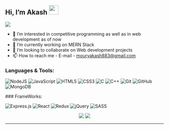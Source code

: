 ##  Hi, I’m Akash <img src="https://emojis.slackmojis.com/emojis/images/1471045844/812/emo.gif?1471045844" width="30"/> 
<p align="left"><img src="https://estruyf-github.azurewebsites.net/api/VisitorHit?user=Akamourya18&repo=Akamourya18&countColorcountColor&countColor=%237B1E7A" /></p>

- 👀 I’m interested in competitive programming as well as in web development as of now
- 🌱 I’m currently working on MERN Stack
- 💞️ I’m looking to collaborate on Web development projects
- 📫 How to reach me - E-mail - mouryakash883@gmail.com

### Languages & Tools:
<p float="left">
<img alt="NodeJS" src="https://img.shields.io/badge/node.js%20-%2343853D.svg?&style=for-the-badge&logo=node.js&logoColor=white"/>
<img alt="JavaScript" src="https://img.shields.io/badge/javascript%20-%23323330.svg?&style=for-the-badge&logo=javascript&logoColor=%23F7DF1E"/>
<img alt="HTML5" src="https://img.shields.io/badge/html5%20-%23E34F26.svg?&style=for-the-badge&logo=html5&logoColor=white"/>
<img alt="CSS3" src="https://img.shields.io/badge/css3%20-%231572B6.svg?&style=for-the-badge&logo=css3&logoColor=white"/>
<img alt="C" src="https://img.shields.io/badge/c%20-%2300599C.svg?&style=for-the-badge&logo=c&logoColor=white"/>
<img alt="C++" src="https://img.shields.io/badge/c++%20-%2300599C.svg?&style=for-the-badge&logo=c%2B%2B&ogoColor=white"/>
<img alt="Git" src="https://img.shields.io/badge/git%20-%23F05033.svg?&style=for-the-badge&logo=git&logoColor=white"/>
<img alt="GitHub" src="https://img.shields.io/badge/github%20-%23121011.svg?&style=for-the-badge&logo=github&logoColor=white"/>
<img alt="MongoDB" src ="https://img.shields.io/badge/MongoDB-%234ea94b.svg?&style=for-the-badge&logo=mongodb&logoColor=white"/>
</p>
### FrameWorks:
<p float="left">
<img alt="Express.js" src="https://img.shields.io/badge/express.js%20-%23404d59.svg?&style=for-the-badge"/>
<img alt="React" src="https://img.shields.io/badge/react%20-%2320232a.svg?&style=for-the-badge&logo=react&logoColor=%2361DAFB"/>
<img alt="Redux" src="https://img.shields.io/badge/redux%20-%23593d88.svg?&style=for-the-badge&logo=redux&logoColor=white"/>
<img alt="jQuery" src="https://img.shields.io/badge/jquery%20-%230769AD.svg?&style=for-the-badge&logo=jquery&logoColor=white"/>
<img alt="SASS" src="https://img.shields.io/badge/SASS%20-hotpink.svg?&style=for-the-badge&logo=SASS&logoColor=white"/>
</p>

<p align = "center"><img src="https://bad-apple-github-readme.vercel.app/api?show_bg=1&username=Akamourya18&show_icons=true&theme=cobalt&border-radius=1&include_all_commits=true&custom_title=Akash s%20Github%20Stats"/>
<img src="https://github-readme-stats.vercel.app/api/top-langs/?username=Akamourya18&hide=css,scss,shell&theme=cobalt" /></p>
</p>

 <hr/>
